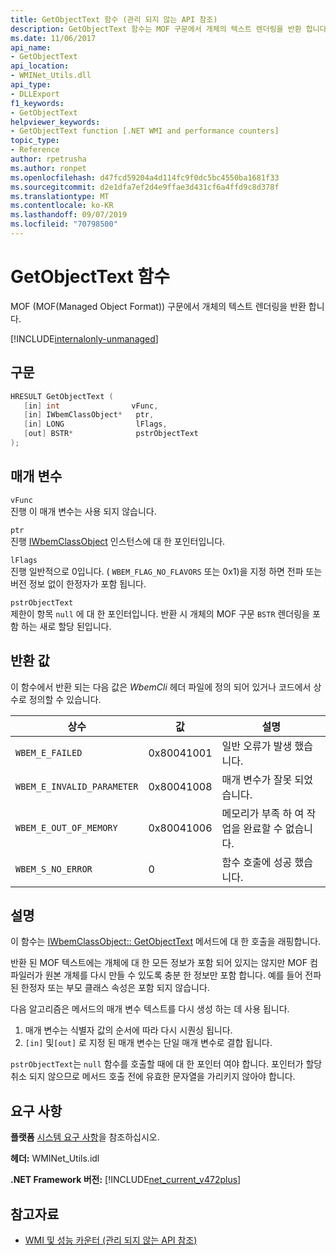 ```yaml
---
title: GetObjectText 함수 (관리 되지 않는 API 참조)
description: GetObjectText 함수는 MOF 구문에서 개체의 텍스트 렌더링을 반환 합니다.
ms.date: 11/06/2017
api_name:
- GetObjectText
api_location:
- WMINet_Utils.dll
api_type:
- DLLExport
f1_keywords:
- GetObjectText
helpviewer_keywords:
- GetObjectText function [.NET WMI and performance counters]
topic_type:
- Reference
author: rpetrusha
ms.author: ronpet
ms.openlocfilehash: d47fcd59204a4d114fc9f0dc5bc4550ba1681f33
ms.sourcegitcommit: d2e1dfa7ef2d4e9ffae3d431cf6a4ffd9c8d378f
ms.translationtype: MT
ms.contentlocale: ko-KR
ms.lasthandoff: 09/07/2019
ms.locfileid: "70798500"
---
```

# <a name="getobjecttext-function"></a>GetObjectText 함수
MOF (MOF(Managed Object Format)) 구문에서 개체의 텍스트 렌더링을 반환 합니다.

[!INCLUDE[internalonly-unmanaged](../../../../includes/internalonly-unmanaged.md)]
    
## <a name="syntax"></a>구문  
  
```cpp  
HRESULT GetObjectText (
   [in] int                vFunc, 
   [in] IWbemClassObject*   ptr, 
   [in] LONG                lFlags,
   [out] BSTR*              pstrObjectText
); 
```  

## <a name="parameters"></a>매개 변수

`vFunc`  
진행 이 매개 변수는 사용 되지 않습니다.

`ptr`  
진행 [IWbemClassObject](/windows/desktop/api/wbemcli/nn-wbemcli-iwbemclassobject) 인스턴스에 대 한 포인터입니다.

`lFlags`  
진행 일반적으로 0입니다. ( `WBEM_FLAG_NO_FLAVORS` 또는 0x1)을 지정 하면 전파 또는 버전 정보 없이 한정자가 포함 됩니다.

`pstrObjectText`   
제한이 항목 `null` 에 대 한 포인터입니다. 반환 시 개체의 MOF 구문 `BSTR` 렌더링을 포함 하는 새로 할당 된입니다.  

## <a name="return-value"></a>반환 값

이 함수에서 반환 되는 다음 값은 *WbemCli* 헤더 파일에 정의 되어 있거나 코드에서 상수로 정의할 수 있습니다.

|상수  |값  |설명  |
|---------|---------|---------|
|`WBEM_E_FAILED` | 0x80041001 | 일반 오류가 발생 했습니다. |
|`WBEM_E_INVALID_PARAMETER` | 0x80041008 | 매개 변수가 잘못 되었습니다. |
|`WBEM_E_OUT_OF_MEMORY` | 0x80041006 | 메모리가 부족 하 여 작업을 완료할 수 없습니다. |
|`WBEM_S_NO_ERROR` | 0 | 함수 호출에 성공 했습니다.  |
  
## <a name="remarks"></a>설명

이 함수는 [IWbemClassObject:: GetObjectText](/windows/desktop/api/wbemcli/nf-wbemcli-iwbemclassobject-getobjecttext) 메서드에 대 한 호출을 래핑합니다.

반환 된 MOF 텍스트에는 개체에 대 한 모든 정보가 포함 되어 있지는 않지만 MOF 컴파일러가 원본 개체를 다시 만들 수 있도록 충분 한 정보만 포함 합니다. 예를 들어 전파 된 한정자 또는 부모 클래스 속성은 포함 되지 않습니다.

다음 알고리즘은 메서드의 매개 변수 텍스트를 다시 생성 하는 데 사용 됩니다.

1. 매개 변수는 식별자 값의 순서에 따라 다시 시퀀싱 됩니다.
1. `[in]` 및`[out]` 로 지정 된 매개 변수는 단일 매개 변수로 결합 됩니다.
 
`pstrObjectText`는 `null` 함수를 호출할 때에 대 한 포인터 여야 합니다. 포인터가 할당 취소 되지 않으므로 메서드 호출 전에 유효한 문자열을 가리키지 않아야 합니다.

## <a name="requirements"></a>요구 사항  
**플랫폼** [시스템 요구 사항](../../get-started/system-requirements.md)을 참조하십시오.  
  
 **헤더:** WMINet_Utils.idl  
  
 **.NET Framework 버전:** [!INCLUDE[net_current_v472plus](../../../../includes/net-current-v472plus.md)]  
  
## <a name="see-also"></a>참고자료

- [WMI 및 성능 카운터 (관리 되지 않는 API 참조)](index.md)
